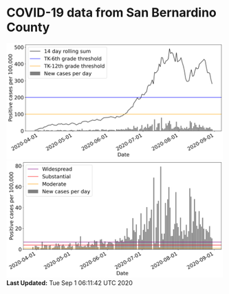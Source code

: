 # COVID-19 data from San Bernardino County
![image1](plots/graph.png)
![image2](plots/classification.png)
**Last Updated:** Tue Sep  1 06:11:42 UTC 2020